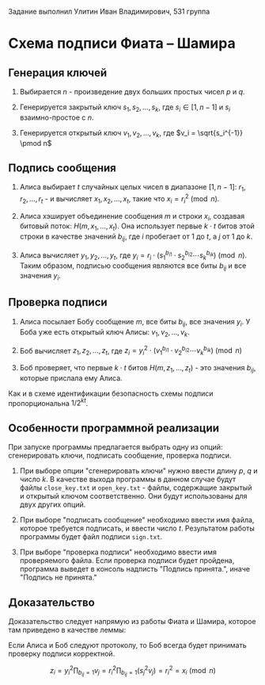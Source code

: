 Задание выполнил Улитин Иван Владимирович, 531 группа

# Схема подписи Фиата – Шамира

## Генерация ключей

1. Выбирается $n$ - произведение двух больших простых чисел $p$ и $q$.

2. Генерируется закрытый ключ $s_1, s_2, \dots, s_k$, где $s_i \in [1, n - 1]$ и $s_i$ взаимно-простое с $n$.

3. Генерируется открытый ключ $v_1, v_2, \dots, v_k$, где $v_i = \sqrt{s_i^{-1}} \pmod n$

## Подпись сообщения

1. Алиса выбирает $t$ случайных целых чисел в диапазоне $[1, n - 1]$: $r_1, r_2, \dots, r_t$ - и вычисляет $x_1, x_2, \dots, x_t$, такие что $x_i = r_i^2 \pmod n$.

2. Алиса хэширует объединение сообщения $m$ и строки $x_i$, создавая битовый поток: $H(m, x_1, \dots, x_t)$. Она использует первые $k \cdot t$ битов этой строки в качестве значений $b_{ij}$, где $i$ пробегает от $1$ до $t$, а $j$ от $1$ до $k$.

3. Алиса вычисляет $y_1, y_2, \dots, y_t$, где $y_i = r_i \cdot (s_1^{b_{i1}} \cdot s_2^{b_{i2}} \cdots s_k^{b_{ik}}) \pmod n$. Таким образом, подписью сообщения являются все биты $b_{ij}$ и все значения $y_i$.

## Проверка подписи

1. Алиса посылает Бобу сообщение $m$, все биты $b_{ij}$, все значения $y_i$. У Боба уже есть открытый ключ Алисы: $v_1, v_2, \dots, v_k$.

2. Боб вычисляет $z_1, z_2, \dots, z_t$, где $z_i = y_i^2 \cdot (v_1^{b_{i1}} \cdot v_2^{b_{i2}} \cdots v_k^{b_{ik}}) \pmod n$

3. Боб проверяет, что первые $k \cdot t$ битов $H(m, z_1, \dots, z_t)$ - это значения $b_{ij}$, которые прислала ему Алиса.

Как и в схеме идентификации безопасность схемы подписи пропорциональна $1/2^{kt}$.

## Особенности программной реализации

При запуске программы предлагается выбрать одну из опций: сгенерировать ключи, подписать сообщение, проверка подписи.

1. При выборе опции "сгенерировать ключи" нужно ввести длину $p$, $q$ и число $k$. В качестве выхода программы в данном случае будут файлы ```close_key.txt``` и ```open_key.txt``` - файлы, содержащие закрытый и открытый ключом соответственно. Они будут использованы для двух других опций.

2. При выборе "подписать сообщение" необходимо ввести имя файла, которое требуется подписать, и ввести число $t$. Результатом работы программы будет файл подписи ```sign.txt```.

3. При выборе "проверка подписи" необходимо ввести имя проверяемого файла. Если проверка подписи будет пройдена, программа выведет в консоль надписть "Подпись принята.", иначе "Подпись не принята."

## Доказательство

Доказательство следует напрямую из работы Фиата и Шамира, которое там приведено в качестве леммы:

Если Алиса и Боб следуют протоколу, то Боб всегда будет принимать проверку
подписи корректной.

$$z_i = y_i^2 \prod_{b_{ij} = 1} v_j = r_i^2 \prod_{b_{ij} = 1} (s^2_j v_j) = r_i^2 = x_i \pmod n$$